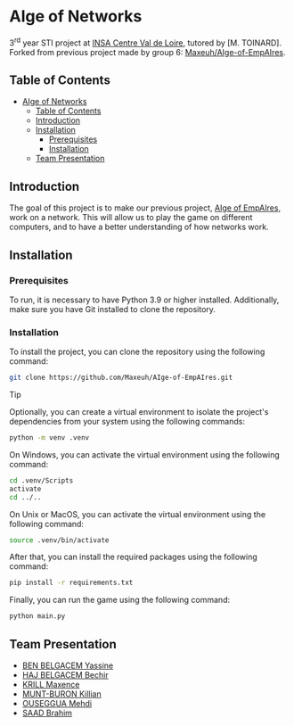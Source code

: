 # AIge of Networks

3<sup>rd</sup> year STI project at [INSA Centre Val de Loire](https://www.insa-centrevaldeloire.fr/), tutored by [M. TOINARD]. Forked from previous project made by group 6: [Maxeuh/AIge-of-EmpAIres](https://github.com/Maxeuh/AIge-of-EmpAIres).

## Table of Contents

- [AIge of Networks](#aige-of-networks)
  - [Table of Contents](#table-of-contents)
  - [Introduction](#introduction)
  - [Installation](#installation)
    - [Prerequisites](#prerequisites)
    - [Installation](#installation-1)
  - [Team Presentation](#team-presentation)

## Introduction

The goal of this project is to make our previous project, [AIge of EmpAIres](https://github.com/Maxeuh/AIge-of-EmpAIres), work on a network. This will allow us to play the game on different computers, and to have a better understanding of how networks work.

## Installation

### Prerequisites

To run, it is necessary to have Python 3.9 or higher installed.
Additionally, make sure you have Git installed to clone the repository.

### Installation

To install the project, you can clone the repository using the following command:

```bash
git clone https://github.com/Maxeuh/AIge-of-EmpAIres.git
```

> [!TIP]
> Optionally, you can create a virtual environment to isolate the project's dependencies from your system using the following commands:
>
> ```bash
> python -m venv .venv
> ```
>
> On Windows, you can activate the virtual environment using the following command:
>
> ```bash
> cd .venv/Scripts
> activate
> cd ../..
> ```
>
> On Unix or MacOS, you can activate the virtual environment using the following command:
>
> ```bash
> source .venv/bin/activate
> ```

After that, you can install the required packages using the following command:

```bash
pip install -r requirements.txt
```

Finally, you can run the game using the following command:

```bash
python main.py
```

## Team Presentation

- [BEN BELGACEM Yassine](https://github.com/Yassinebelga)
- [HAJ BELGACEM Bechir](https://github.com/bechir277)
- [KRILL Maxence](https://github.com/Maxeuh)
- [MUNT-BURON Killian](https://github.com/Killian0713)
- [OUSEGGUA Mehdi](https://github.com/osgmehdi)
- [SAAD Brahim](https://github.com/Brahmouch)
